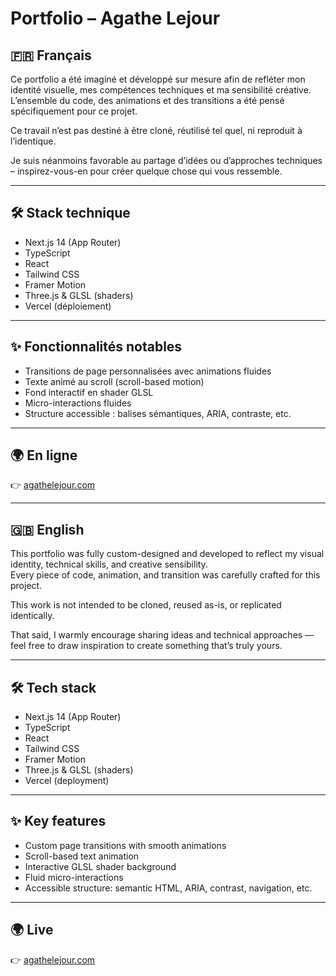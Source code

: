 # Portfolio – Agathe Lejour

## 🇫🇷 Français

Ce portfolio a été imaginé et développé sur mesure afin de refléter mon identité visuelle, mes compétences techniques et ma sensibilité créative.  
L’ensemble du code, des animations et des transitions a été pensé spécifiquement pour ce projet.

Ce travail n’est pas destiné à être cloné, réutilisé tel quel, ni reproduit à l’identique.

Je suis néanmoins favorable au partage d’idées ou d’approches techniques – inspirez-vous-en pour créer quelque chose qui vous ressemble.

---

## 🛠️ Stack technique

- Next.js 14 (App Router)
- TypeScript
- React
- Tailwind CSS
- Framer Motion
- Three.js & GLSL (shaders)
- Vercel (déploiement)

---

## ✨ Fonctionnalités notables

- Transitions de page personnalisées avec animations fluides  
- Texte animé au scroll (scroll-based motion)  
- Fond interactif en shader GLSL  
- Micro-interactions fluides  
- Structure accessible : balises sémantiques, ARIA, contraste, etc.

---

## 🌍 En ligne

👉 [agathelejour.com](https://agathelejour.com)

---

## 🇬🇧 English

This portfolio was fully custom-designed and developed to reflect my visual identity, technical skills, and creative sensibility.  
Every piece of code, animation, and transition was carefully crafted for this project.

This work is not intended to be cloned, reused as-is, or replicated identically.

That said, I warmly encourage sharing ideas and technical approaches — feel free to draw inspiration to create something that’s truly yours.

---

## 🛠️ Tech stack

- Next.js 14 (App Router)  
- TypeScript  
- React  
- Tailwind CSS  
- Framer Motion  
- Three.js & GLSL (shaders)  
- Vercel (deployment)

---

## ✨ Key features

- Custom page transitions with smooth animations  
- Scroll-based text animation  
- Interactive GLSL shader background  
- Fluid micro-interactions  
- Accessible structure: semantic HTML, ARIA, contrast, navigation, etc.

---

## 🌍 Live

👉 [agathelejour.com](https://agathelejour.com)
